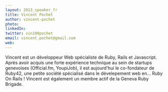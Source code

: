 ```yaml
---
layout: 2013_speaker_fr
title: Vincent Pochet
author: vincent-pochet
photo:
linkedIn:
twitter: vin100pochet
email: vincent.pochet@gmail.com
web:
---
```


Vincent est un développeur Web spécialiste de Ruby, Rails et Javascript.
Après avoir acquis une forte expérience technique au sein de startups genevoises (Official.fm, YoupiJob), il est aujourd'hui le co-fondateur de Ruby42, une petite société spécialisé dans le dévelepement web en... Ruby On Rails !
Vincent est également un membre actif de la Geneva Ruby Brigade.